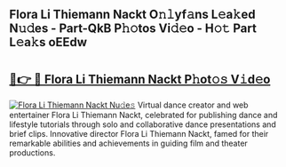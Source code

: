 ## Flora Li Thiemann Nackt O𝚗𝚕yf𝚊ns L𝚎a𝚔ed N𝚞𝚍es - Part-QkB P𝚑𝚘tos Vi𝚍𝚎o - H𝚘𝚝 Part L𝚎a𝚔s oEEdw

# <h2><a href="http://kfbgu6p.oniu.top/?m=Flora+Li+Thiemann+Nackt">🔗👉 🔴 Flora Li Thiemann Nackt P𝚑ot𝚘𝚜 V𝚒d𝚎o</a></h2>

[![Flora Li Thiemann Nackt Nu𝚍e𝚜](https://i.imgur.com/0qMVB7G.gif)](http://kfbgu6p.oniu.top/?m=Flora+Li+Thiemann+Nackt)
Virtual dance creator and web entertainer Flora Li Thiemann Nackt, celebrated for publishing dance and lifestyle tutorials through solo and collaborative dance presentations and brief clips. Innovative director Flora Li Thiemann Nackt, famed for their remarkable abilities and achievements in guiding film and theater productions.  
